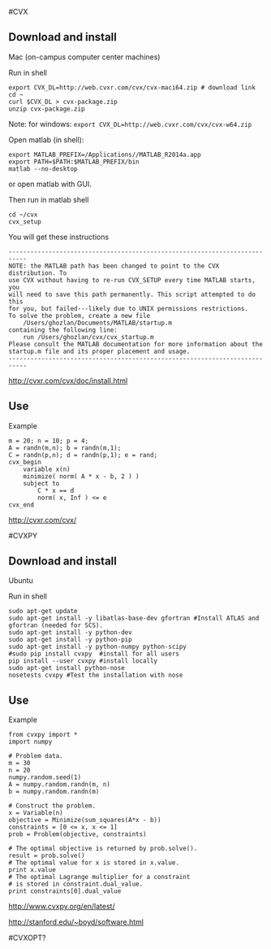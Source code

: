 
#CVX

## Download and install 

Mac (on-campus computer center machines)

Run in shell
```
export CVX_DL=http://web.cvxr.com/cvx/cvx-maci64.zip # download link
cd ~
curl $CVX_DL > cvx-package.zip
unzip cvx-package.zip
```

Note: for windows: `export CVX_DL=http://web.cvxr.com/cvx/cvx-w64.zip`

Open matlab (in shell):
```
export MATLAB_PREFIX=/Applications//MATLAB_R2014a.app
export PATH=$PATH:$MATLAB_PREFIX/bin
matlab --no-desktop
```
or open matlab with GUI.

Then run in matlab shell
```
cd ~/cvx
cvx_setup
```

You will get these instructions
```
---------------------------------------------------------------------------
NOTE: the MATLAB path has been changed to point to the CVX distribution. To
use CVX without having to re-run CVX_SETUP every time MATLAB starts, you
will need to save this path permanently. This script attempted to do this
for you, but failed---likely due to UNIX permissions restrictions.
To solve the problem, create a new file
    /Users/ghozlan/Documents/MATLAB/startup.m
containing the following line:
    run /Users/ghozlan/cvx/cvx_startup.m
Please consult the MATLAB documentation for more information about the
startup.m file and its proper placement and usage.
---------------------------------------------------------------------------
```

http://cvxr.com/cvx/doc/install.html

## Use

Example
```
m = 20; n = 10; p = 4;
A = randn(m,n); b = randn(m,1);
C = randn(p,n); d = randn(p,1); e = rand;
cvx_begin
    variable x(n)
    minimize( norm( A * x - b, 2 ) )
    subject to
        C * x == d
        norm( x, Inf ) <= e
cvx_end
```

http://cvxr.com/cvx/

#CVXPY

## Download and install

Ubuntu

Run in shell
```
sudo apt-get update
sudo apt-get install -y libatlas-base-dev gfortran #Install ATLAS and gfortran (needed for SCS).
sudo apt-get install -y python-dev
sudo apt-get install -y python-pip
sudo apt-get install -y python-numpy python-scipy
#sudo pip install cvxpy  #install for all users
pip install --user cvxpy #install locally
sudo apt-get install python-nose
nosetests cvxpy #Test the installation with nose
```

## Use

Example

```
from cvxpy import *
import numpy

# Problem data.
m = 30
n = 20
numpy.random.seed(1)
A = numpy.random.randn(m, n)
b = numpy.random.randn(m)

# Construct the problem.
x = Variable(n)
objective = Minimize(sum_squares(A*x - b))
constraints = [0 <= x, x <= 1]
prob = Problem(objective, constraints)

# The optimal objective is returned by prob.solve().
result = prob.solve()
# The optimal value for x is stored in x.value.
print x.value
# The optimal Lagrange multiplier for a constraint
# is stored in constraint.dual_value.
print constraints[0].dual_value
```

http://www.cvxpy.org/en/latest/

http://stanford.edu/~boyd/software.html

#CVXOPT?
